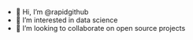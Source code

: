 - 👋 Hi, I’m @rapidgithub
- 👀 I’m interested in data science
- 💞️ I’m looking to collaborate on open source projects

<!---
rapidgithub/rapidgithub is a ✨ special ✨ repository because its `README.md` (this file) appears on your GitHub profile.
You can click the Preview link to take a look at your changes.
--->
